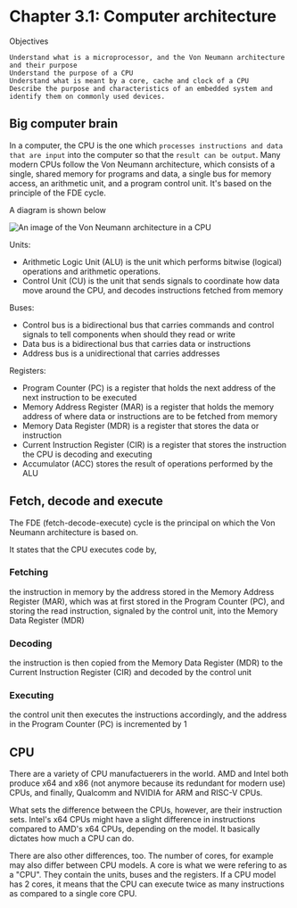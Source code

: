 # Chapter 3.1: Computer architecture

Objectives
```
Understand what is a microprocessor, and the Von Neumann architecture and their purpose
Understand the purpose of a CPU
Understand what is meant by a core, cache and clock of a CPU
Describe the purpose and characteristics of an embedded system and identify them on commonly used devices.
```

## Big computer brain

In a computer, the CPU is the one which ``processes instructions and data that are input`` into the
computer so that the ``result can be output``. Many modern CPUs follow the Von Neumann architecture,
which consists of a single, shared memory for programs and data, a single bus for memory access, 
an arithmetic unit, and a program control unit. It's based on the principle of the FDE cycle.

A diagram is shown below

![An image of the Von Neumann architecture in a CPU](https://media.geeksforgeeks.org/wp-content/uploads/basic_structure.png)

Units:
* Arithmetic Logic Unit (ALU) is the unit which performs bitwise (logical) operations and arithmetic operations.
* Control Unit (CU) is the unit that sends signals to coordinate how data move around the CPU, and decodes instructions fetched from memory

Buses:
* Control bus is a bidirectional bus that carries commands and control signals to tell components when should they read or write
* Data bus is a bidirectional bus that carries data or instructions
* Address bus is a unidirectional that carries addresses

Registers:
* Program Counter (PC) is a register that holds the next address of the next instruction to be executed
* Memory Address Register (MAR) is a register that holds the memory address of where data or instructions are to be fetched from memory
* Memory Data Register (MDR) is a register that stores the data or instruction
* Current Instruction Register (CIR) is a register that stores the instruction the CPU is decoding and executing
* Accumulator (ACC) stores the result of operations performed by the ALU

## Fetch, decode and execute

The FDE (fetch-decode-execute) cycle is the principal on which the Von Neumann architecture is based on.

It states that the CPU executes code by,

### Fetching
the instruction in memory by the address stored in the Memory Address Register (MAR), which was at first stored in the Program Counter (PC), and storing the read instruction, signaled by the control unit, into the Memory Data Register (MDR)

### Decoding
the instruction is then copied from the Memory Data Register (MDR) to the Current Instruction Register (CIR) and decoded by the control unit

### Executing
the control unit then executes the instructions accordingly, and the address in the Program Counter (PC) is incremented by 1

## CPU

There are a variety of CPU manufactuerers in the world. AMD and Intel both produce x64 and x86 (not anymore because its redundant for modern use) CPUs, and finally, Qualcomm and NVIDIA for ARM and RISC-V CPUs.

What sets the difference between the CPUs, however, are their instruction sets. Intel's x64 CPUs might have a slight difference in instructions compared to AMD's x64 CPUs, depending on the model. It basically dictates how much a CPU can do.

There are also other differences, too. The number of cores, for example may also differ between CPU models. A core is what we were refering to as a "CPU". They contain the units, buses and the registers. If a CPU model has 2 cores, it means that the CPU can execute twice as many instructions as compared to a single core CPU.